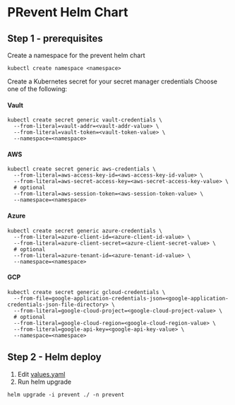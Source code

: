 # PRevent Helm Chart

## Step 1 - prerequisites

Create a namespace for the prevent helm chart

```shell
kubectl create namespace <namespace>
```

Create a Kubernetes secret for your secret manager credentials
Choose one of the following:

#### Vault

```shell
kubectl create secret generic vault-credentials \
  --from-literal=vault-addr=<vault-addr-value> \
  --from-literal=vault-token=<vault-token-value> \
  --namespace=<namespace>
```

#### AWS

```shell
kubectl create secret generic aws-credentials \
  --from-literal=aws-access-key-id=<aws-access-key-id-value> \
  --from-literal=aws-secret-access-key=<aws-secret-access-key-value> \
  # optional
  --from-literal=aws-session-token=<aws-session-token-value> \
  --namespace=<namespace>
```

#### Azure

```shell
kubectl create secret generic azure-credentials \
  --from-literal=azure-client-id=<azure-client-id-value> \
  --from-literal=azure-client-secret=<azure-client-secret-value> \
  # optional
  --from-literal=azure-tenant-id=<azure-tenant-id-value> \
  --namespace=<namespace>
```

#### GCP

```shell
kubectl create secret generic gcloud-credentials \
  --from-file=google-application-credentials-json=<google-application-credentials-json-file-directory> \
  --from-literal=google-cloud-project=<google-cloud-project-value> \
  # optional
  --from-literal=google-cloud-region=<google-cloud-region-value> \
  --from-literal=google-api-key=<google-api-key-value> \
  --namespace=<namespace>
```

## Step 2 - Helm deploy

1. Edit [values.yaml](values.yaml)
2. Run helm upgrade

```shell
helm upgrade -i prevent ./ -n prevent
```